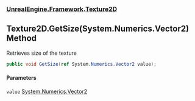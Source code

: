 ### [UnrealEngine.Framework](./UnrealEngine-Framework.md 'UnrealEngine.Framework').[Texture2D](./Texture2D.md 'UnrealEngine.Framework.Texture2D')
## Texture2D.GetSize(System.Numerics.Vector2) Method
Retrieves size of the texture  
```csharp
public void GetSize(ref System.Numerics.Vector2 value);
```
#### Parameters
<a name='UnrealEngine-Framework-Texture2D-GetSize(System-Numerics-Vector2)-value'></a>
`value` [System.Numerics.Vector2](https://docs.microsoft.com/en-us/dotnet/api/System.Numerics.Vector2 'System.Numerics.Vector2')  
  
